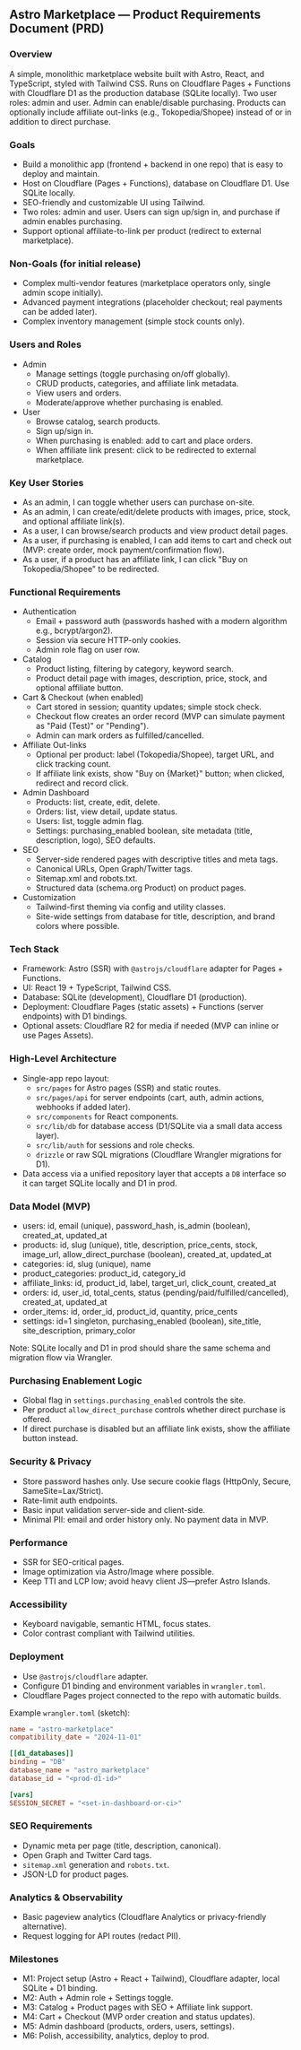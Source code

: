 ## Astro Marketplace — Product Requirements Document (PRD)

### Overview
A simple, monolithic marketplace website built with Astro, React, and TypeScript, styled with Tailwind CSS. Runs on Cloudflare Pages + Functions with Cloudflare D1 as the production database (SQLite locally). Two user roles: admin and user. Admin can enable/disable purchasing. Products can optionally include affiliate out-links (e.g., Tokopedia/Shopee) instead of or in addition to direct purchase.

### Goals
- Build a monolithic app (frontend + backend in one repo) that is easy to deploy and maintain.
- Host on Cloudflare (Pages + Functions), database on Cloudflare D1. Use SQLite locally.
- SEO-friendly and customizable UI using Tailwind.
- Two roles: admin and user. Users can sign up/sign in, and purchase if admin enables purchasing.
- Support optional affiliate-to-link per product (redirect to external marketplace).

### Non-Goals (for initial release)
- Complex multi-vendor features (marketplace operators only, single admin scope initially).
- Advanced payment integrations (placeholder checkout; real payments can be added later).
- Complex inventory management (simple stock counts only).

### Users and Roles
- Admin
  - Manage settings (toggle purchasing on/off globally).
  - CRUD products, categories, and affiliate link metadata.
  - View users and orders.
  - Moderate/approve whether purchasing is enabled.
- User
  - Browse catalog, search products.
  - Sign up/sign in.
  - When purchasing is enabled: add to cart and place orders.
  - When affiliate link present: click to be redirected to external marketplace.

### Key User Stories
- As an admin, I can toggle whether users can purchase on-site.
- As an admin, I can create/edit/delete products with images, price, stock, and optional affiliate link(s).
- As a user, I can browse/search products and view product detail pages.
- As a user, if purchasing is enabled, I can add items to cart and check out (MVP: create order, mock payment/confirmation flow).
- As a user, if a product has an affiliate link, I can click "Buy on Tokopedia/Shopee" to be redirected.

### Functional Requirements
- Authentication
  - Email + password auth (passwords hashed with a modern algorithm e.g., bcrypt/argon2).
  - Session via secure HTTP-only cookies.
  - Admin role flag on user row.
- Catalog
  - Product listing, filtering by category, keyword search.
  - Product detail page with images, description, price, stock, and optional affiliate button.
- Cart & Checkout (when enabled)
  - Cart stored in session; quantity updates; simple stock check.
  - Checkout flow creates an order record (MVP can simulate payment as "Paid (Test)" or "Pending").
  - Admin can mark orders as fulfilled/cancelled.
- Affiliate Out-links
  - Optional per product: label (Tokopedia/Shopee), target URL, and click tracking count.
  - If affiliate link exists, show "Buy on {Market}" button; when clicked, redirect and record click.
- Admin Dashboard
  - Products: list, create, edit, delete.
  - Orders: list, view detail, update status.
  - Users: list, toggle admin flag.
  - Settings: purchasing_enabled boolean, site metadata (title, description, logo), SEO defaults.
- SEO
  - Server-side rendered pages with descriptive titles and meta tags.
  - Canonical URLs, Open Graph/Twitter tags.
  - Sitemap.xml and robots.txt.
  - Structured data (schema.org Product) on product pages.
- Customization
  - Tailwind-first theming via config and utility classes.
  - Site-wide settings from database for title, description, and brand colors where possible.

### Tech Stack
- Framework: Astro (SSR) with `@astrojs/cloudflare` adapter for Pages + Functions.
- UI: React 19 + TypeScript, Tailwind CSS.
- Database: SQLite (development), Cloudflare D1 (production).
- Deployment: Cloudflare Pages (static assets) + Functions (server endpoints) with D1 bindings.
- Optional assets: Cloudflare R2 for media if needed (MVP can inline or use Pages Assets).

### High-Level Architecture
- Single-app repo layout:
  - `src/pages` for Astro pages (SSR) and static routes.
  - `src/pages/api` for server endpoints (cart, auth, admin actions, webhooks if added later).
  - `src/components` for React components.
  - `src/lib/db` for database access (D1/SQLite via a small data access layer).
  - `src/lib/auth` for sessions and role checks.
  - `drizzle` or raw SQL migrations (Cloudflare Wrangler migrations for D1).
- Data access via a unified repository layer that accepts a `DB` interface so it can target SQLite locally and D1 in prod.

### Data Model (MVP)
- users: id, email (unique), password_hash, is_admin (boolean), created_at, updated_at
- products: id, slug (unique), title, description, price_cents, stock, image_url, allow_direct_purchase (boolean), created_at, updated_at
- categories: id, slug (unique), name
- product_categories: product_id, category_id
- affiliate_links: id, product_id, label, target_url, click_count, created_at
- orders: id, user_id, total_cents, status (pending/paid/fulfilled/cancelled), created_at, updated_at
- order_items: id, order_id, product_id, quantity, price_cents
- settings: id=1 singleton, purchasing_enabled (boolean), site_title, site_description, primary_color

Note: SQLite locally and D1 in prod should share the same schema and migration flow via Wrangler.

### Purchasing Enablement Logic
- Global flag in `settings.purchasing_enabled` controls the site.
- Per product `allow_direct_purchase` controls whether direct purchase is offered.
- If direct purchase is disabled but an affiliate link exists, show the affiliate button instead.

### Security & Privacy
- Store password hashes only. Use secure cookie flags (HttpOnly, Secure, SameSite=Lax/Strict).
- Rate-limit auth endpoints.
- Basic input validation server-side and client-side.
- Minimal PII: email and order history only. No payment data in MVP.

### Performance
- SSR for SEO-critical pages.
- Image optimization via Astro/Image where possible.
- Keep TTI and LCP low; avoid heavy client JS—prefer Astro Islands.

### Accessibility
- Keyboard navigable, semantic HTML, focus states.
- Color contrast compliant with Tailwind utilities.

### Deployment
- Use `@astrojs/cloudflare` adapter.
- Configure D1 binding and environment variables in `wrangler.toml`.
- Cloudflare Pages project connected to the repo with automatic builds.

Example `wrangler.toml` (sketch):
```toml
name = "astro-marketplace"
compatibility_date = "2024-11-01"

[[d1_databases]]
binding = "DB"
database_name = "astro_marketplace"
database_id = "<prod-d1-id>"

[vars]
SESSION_SECRET = "<set-in-dashboard-or-ci>"
```

### SEO Requirements
- Dynamic meta per page (title, description, canonical).
- Open Graph and Twitter Card tags.
- `sitemap.xml` generation and `robots.txt`.
- JSON-LD for product pages.

### Analytics & Observability
- Basic pageview analytics (Cloudflare Analytics or privacy-friendly alternative).
- Request logging for API routes (redact PII).

### Milestones
- M1: Project setup (Astro + React + Tailwind), Cloudflare adapter, local SQLite + D1 binding.
- M2: Auth + Admin role + Settings toggle.
- M3: Catalog + Product pages with SEO + Affiliate link support.
- M4: Cart + Checkout (MVP order creation and status updates).
- M5: Admin dashboard (products, orders, users, settings).
- M6: Polish, accessibility, analytics, deploy to prod.
